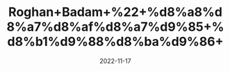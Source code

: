 ---
title: 'Roghan+Badam+%22+%d8%a8%d8%a7%d8%af%d8%a7%d9%85+%d8%b1%d9%88%d8%ba%d9%86+'
date: '2022-11-17' 
metatag: '' 
inventory: '0' 
draft: false 
# meta description 
shortDescripton: 'Almond+oil+may+promote+heart+health%2c+stabilize+blood+sugar+levels%2c+prevent+free+radical+damage+and+help+you+maintain+a+healthy+weight.'
description: 'Oil+%22+%d8%b1%d9%88%d8%ba%d9%86+%22+%d8%aa%db%8c%d9%84'
longdescription: ''
tags: ''
brand: ''
subCategory: ''
unit: '50 ml-Pk'
sellCount: '0'
featured: True
# product Price
price: '200.0'
# Product Short Description
shortDescription: 'Almond+oil+may+promote+heart+health%2c+stabilize+blood+sugar+levels%2c+prevent+free+radical+damage+and+help+you+maintain+a+healthy+weight.'
productID: '5364F412-2243-ED11-996A-005056B3A416'
type: 'products'
category: 'Oil+%22+%d8%b1%d9%88%d8%ba%d9%86+%22+%d8%aa%db%8c%d9%84' 
thumnailproduct: 'https://eraconnect.blob.core.windows.net/product-images/aminsaddiquidawakhana/2e09831f-ea13-4a2e-8a5a-b4fefdb07eb6.webp' 
images:
  - image: 'https://eraconnect.blob.core.windows.net/product-images/aminsaddiquidawakhana/2e09831f-ea13-4a2e-8a5a-b4fefdb07eb6.webp'  
Variants:
---